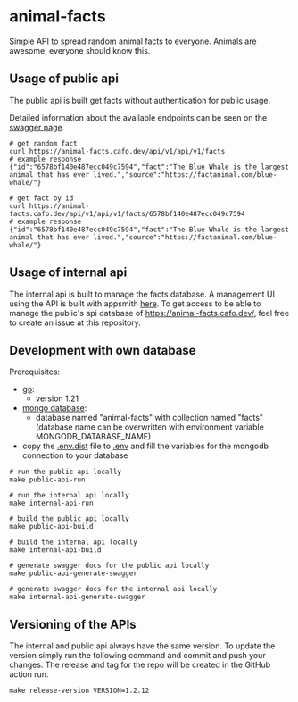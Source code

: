 # animal-facts

Simple API to spread random animal facts to everyone. Animals are awesome, everyone should know this.

## Usage of public api

The public api is built get facts without authentication for public usage.

Detailed information about the available endpoints can be seen on the [swagger page](https://animal-facts.cafo.dev/swagger/index.html).

```shell
# get random fact
curl https://animal-facts.cafo.dev/api/v1/api/v1/facts
# example response
{"id":"6578bf140e487ecc049c7594","fact":"The Blue Whale is the largest animal that has ever lived.","source":"https://factanimal.com/blue-whale/"}

# get fact by id
curl https://animal-facts.cafo.dev/api/v1/api/v1/facts/6578bf140e487ecc049c7594
# example response
{"id":"6578bf140e487ecc049c7594","fact":"The Blue Whale is the largest animal that has ever lived.","source":"https://factanimal.com/blue-whale/"}
```

## Usage of internal api

The internal api is built to manage the facts database. A management UI using the API is built with appsmith [here](https://github.com/cafo13/animal-facts-manager). To get access to be able to manage the public's api database of https://animal-facts.cafo.dev/, feel free to create an issue at this repository.

## Development with own database

Prerequisites:
- [go](https://go.dev/doc/install):
  - version 1.21
- [mongo database](https://www.mongodb.com/):
  - database named "animal-facts" with collection named "facts" (database name can be overwritten with environment variable MONGODB_DATABASE_NAME)
- copy the [.env.dist](.env.dist) file to [.env](.env) and fill the variables for the mongodb connection to your database

```shell
# run the public api locally
make public-api-run

# run the internal api locally
make internal-api-run

# build the public api locally
make public-api-build

# build the internal api locally
make internal-api-build

# generate swagger docs for the public api locally
make public-api-generate-swagger

# generate swagger docs for the internal api locally
make internal-api-generate-swagger
```

## Versioning of the APIs

The internal and public api always have the same version. To update the version simply run the following command and commit and push your changes. The release and tag for the repo will be created in the GitHub action run.

```shell
make release-version VERSION=1.2.12
```
